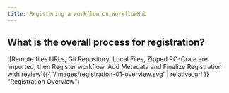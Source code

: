 ```yaml
---
title: Registering a workflow on WorkflowHub
---
```



## What is the overall process for registration?


![Remote files URLs, Git Repository, Local Files, Zipped RO-Crate are Imported, then Register workflow, Add Metadata and Finalize Registration with review]({{ '/images/registration-01-overview.svg' | relative_url }} "Registration Overview")



